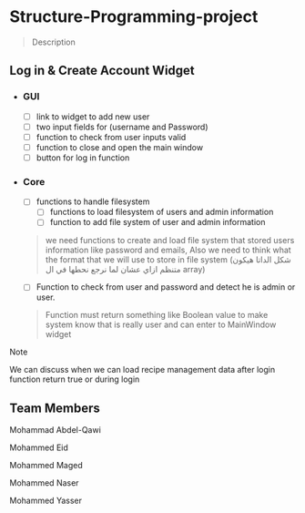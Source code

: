 ﻿# Structure-Programming-project
> Description


## Log in & Create Account Widget

- ### GUI
	- [ ] link to widget to add new user
	- [ ] two input fields for (username and Password)
	- [ ] function to check from user inputs valid
	- [ ] function to close and open the main window
	- [ ] button for log in function
- ### Core
	- [ ] functions to handle filesystem
		- [ ] functions to load filesystem of users and admin information 
		- [ ] function to add file system of user and admin information
	> we need functions to create and load  file system that stored users information like password and emails, Also we need to think what the format that we will use to store in file system (شكل الداتا هيكون متنظم ازاي عشان لما نرجع نحطها في ال array) 
	- [ ] Function to check from user and password and detect he is admin or user.
	> Function must return something like Boolean value to make system know that is really user and can enter  to  MainWindow  widget
> [!NOTE] 
> We can discuss when we can load recipe management data after login function return true or during login 



## Team Members
Mohammad Abdel-Qawi 

Mohammed Eid

Mohammed Maged

Mohammed Naser

Mohammed Yasser
